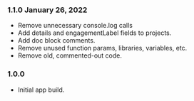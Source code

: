 ### 1.1.0 January 26, 2022
* Remove unnecessary console.log calls
* Add details and engagementLabel fields to projects.
* Add doc block comments.
* Remove unused function params, libraries, variables, etc.
* Remove old, commented-out code.

### 1.0.0 
* Initial app build.
